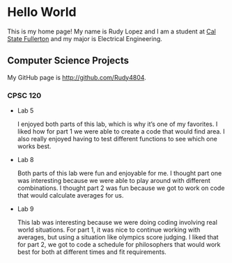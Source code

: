 # Hello World


This is my home page! My name is Rudy Lopez and I am a student at [Cal State Fullerton](http://www.fullerton.edu/) and my major is Electrical Engineering.


## Computer Science Projects


My GitHub page is http://github.com/Rudy4804.


### CPSC 120


* Lab 5

   I enjoyed both parts of this lab, which is why it’s one
   of my favorites. I liked how for part 1 we were able to
   create a code that would find area. I also really enjoyed
   having to test different functions to see which one works
   best. 
   


* Lab 8

   Both parts of this lab were fun and enjoyable for me. I
   thought part one was interesting because we were able to
   play around with different combinations. I thought part 2
   was fun because we got to work on code that would calculate
   averages for us. 


* Lab 9

   This lab was interesting because we were doing coding involving
   real world situations. For part 1, it was nice to continue working
   with averages, but using a situation like olympics score judging.
   I liked that for part 2, we got to code a schedule for philosophers
   that would work best for both at different times and fit requirements. 


